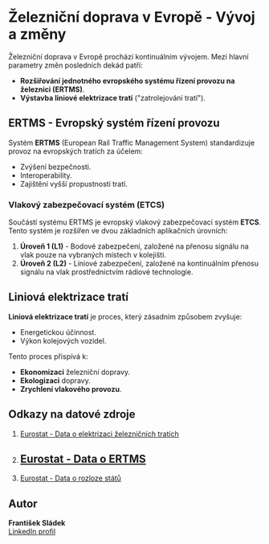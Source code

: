 # Železniční doprava v Evropě - Vývoj a změny

Železniční doprava v Evropě prochází kontinuálním vývojem. Mezi hlavní parametry změn posledních dekád patří:

- **Rozšiřování jednotného evropského systému řízení provozu na železnici (ERTMS)**.
- **Výstavba liniové elektrizace tratí** ("zatrolejování tratí").

## ERTMS - Evropský systém řízení provozu

Systém **ERTMS** (European Rail Traffic Management System) standardizuje provoz na evropských tratích za účelem:
- Zvýšení bezpečnosti.
- Interoperability.
- Zajištění vyšší propustnosti tratí.

### Vlakový zabezpečovací systém (ETCS)
Součástí systému ERTMS je evropský vlakový zabezpečovací systém **ETCS**. Tento systém je rozšířen ve dvou základních aplikačních úrovních:
1. **Úroveň 1 (L1)** - Bodové zabezpečení, založené na přenosu signálu na vlak pouze na vybraných místech v kolejišti.
2. **Úroveň 2 (L2)** - Liniové zabezpečení, založené na kontinuálním přenosu signálu na vlak prostřednictvím rádiové technologie.

## Liniová elektrizace tratí

**Liniová elektrizace tratí** je proces, který zásadním způsobem zvyšuje:
- Energetickou účinnost.
- Výkon kolejových vozidel.
  
Tento proces přispívá k:
- **Ekonomizaci** železniční dopravy.
- **Ekologizaci** dopravy.
- **Zrychlení vlakového provozu**.

## Odkazy na datové zdroje

1. [Eurostat - Data o elektrizaci železničních tratích](https://ec.europa.eu/eurostat/api/dissemination/sdmx/2.1/data/rail_if_line_tr/?format=SDMX-CSV)

2. [Eurostat - Data o ERTMS](https://ec.europa.eu/eurostat/api/dissemination/sdmx/2.1/data/rail_if_traff/A.KM+PC.TRACK+RADIO.BE+BG+CZ+DK+DE+EE+EL+ES+FR+HR+IT+LV+LT+LU+HU+NL+AT+PL+PT+RO+SI+SK+FI+SE+CH+UK?format=SDMX-CSV)
   -

3. [Eurostat - Data o rozloze států](https://ec.europa.eu/eurostat/api/dissemination/sdmx/2.1/data/reg_area3/A.TOTAL.KM2.EU27_2020+BE+BG+CZ+DK+DE+EE+IE+EL+ES+FR+HR+IT+CY+LV+LT+LU+HU+MT+NL+AT+PL+PT+RO+SI+SK+FI+SE+IS+LI+NO+CH+UK+ME+MK+AL+TR+XK?format=SDMX-CSV)

## Autor

**František Sládek**  
[LinkedIn profil](https://www.linkedin.com/in/franti%C5%A1ek-sl%C3%A1dek-8297b85b/)
